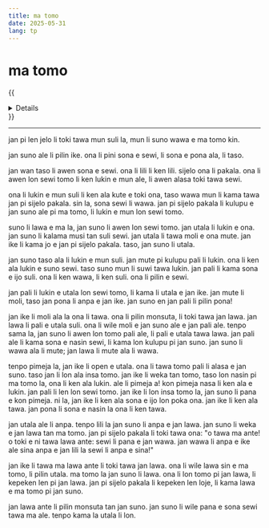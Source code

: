 ```yaml
---
title: ma tomo
date: 2025-05-31
lang: tp
---
```


# **ma tomo**

{{<details title="sona namako">}}
**tenpo pana:** 31/5/2025  
**ante nanpa pini:** 10/8/2025  
**kon lipu:** toki mun nanpa tu lon lipu "ma suno".
{{</details>}}

---

jan pi len jelo li toki tawa mun suli la, mun li suno wawa e ma tomo kin.

jan suno ale li pilin ike. ona li pini sona e sewi, li sona e pona ala, li taso.

jan wan taso li awen sona e sewi. ona li lili li ken lili. sijelo ona li pakala. ona li awen lon sewi tomo li ken lukin e mun ale, li awen alasa toki tawa sewi.

ona li lukin e mun suli li ken ala kute e toki ona, taso wawa mun li kama tawa jan pi sijelo pakala. sin la, sona sewi li wawa. jan pi sijelo pakala li kulupu e jan suno ale pi ma tomo, li lukin e mun lon sewi tomo.

suno li lawa e ma la, jan suno li awen lon sewi tomo. jan utala li lukin e ona. jan suno li kalama musi tan suli sewi. jan utala li tawa moli e ona mute. jan ike li kama jo e jan pi sijelo pakala. taso, jan suno li utala.

jan suno taso ala li lukin e mun suli. jan mute pi kulupu pali li lukin. ona li ken ala lukin e suno sewi. taso suno mun li suwi tawa lukin. jan pali li kama sona e ijo suli. ona li ken wawa, li ken suli. ona li pilin e sewi.

jan pali li lukin e utala lon sewi tomo, li kama li utala e jan ike. jan mute li moli, taso jan pona li anpa e jan ike. jan suno en jan pali li pilin pona!

jan ike li moli ala la ona li tawa. ona li pilin monsuta, li toki tawa jan lawa. jan lawa li pali e utala suli. ona li wile moli e jan suno ale e jan pali ale. tenpo sama la, jan suno li awen lon tomo pali ale, li pali e utala tawa lawa. jan pali ale li kama sona e nasin sewi, li kama lon kulupu pi jan suno. jan suno li wawa ala li mute; jan lawa li mute ala li wawa.

tenpo pimeja la, jan ike li open e utala. ona li tawa tomo pali li alasa e jan suno. taso jan li lon ala insa tomo. jan ike li weka tan tomo, taso lon nasin pi ma tomo la, ona li ken ala lukin. ale li pimeja a! kon pimeja nasa li ken ala e lukin. jan pali li len lon sewi tomo. jan ike li lon insa tomo la, jan suno li pana e kon pimeja. ni la, jan ike li ken ala sona e ijo lon poka ona. jan ike li ken ala tawa. jan pona li sona e nasin la ona li ken tawa.

jan utala ale li anpa. tenpo lili la jan suno li anpa e jan lawa. jan suno li weka e jan lawa tan ma tomo. jan pi sijelo pakala li toki tawa ona: "o tawa ma ante! o toki e ni tawa lawa ante: sewi li pana e jan wawa. jan wawa li anpa e ike ale sina anpa e jan lili la sewi li anpa e sina!"

jan ike li tawa ma lawa ante li toki tawa jan lawa. ona li wile lawa sin e ma tomo, li pilin utala. ma tomo la jan suno li lawa. ona li lon tomo pi jan lawa, li kepeken len pi jan lawa. jan pi sijelo pakala li kepeken len loje, li kama lawa e ma tomo pi jan suno.

jan lawa ante li pilin monsuta tan jan suno. jan suno li wile pana e sona sewi tawa ma ale. tenpo kama la utala li lon.

